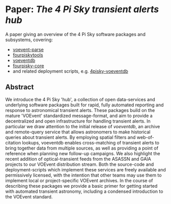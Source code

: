 # Paper: *The 4 Pi Sky transient alerts hub*
A paper giving an overview of the 4 Pi Sky software packages and subsystems, covering:
- [voevent-parse](https://github.com/timstaley/voevent-parse/)
- [fourpiskytools](https://github.com/4pisky/fourpiskytools)
- [voeventdb](https://github.com/timstaley/voeventdb)
- [fourpisky-core](https://github.com/4pisky/fourpisky-core)
- and related deployment scripts, e.g. [4pisky-voeventdb](https://github.com/4pisky/4pisky-voeventdb)

## Abstract
We introduce the 4 Pi Sky 'hub', a collection of open data-services and underlying software packages built for rapid, fully automated reporting and response to astronomical transient alerts. 
These packages build on the mature 'VOEvent' standardized message-format, and aim to provide a decentralized and open infrastructure for handling transient alerts. 
In particular we draw attention to the initial release of *voeventdb*, an archive and remote-query service that allows astronomers to make historical queries about transient alerts. 
By employing spatial filters and web-of-citation lookups, voeventdb enables cross-matching of transient alerts to bring together data from multiple sources, as well as providing a point of reference when planning new follow-up campaigns.
We also highlight the recent addition of optical-transient feeds from the ASASSN and GAIA projects to our VOEvent distribution stream.
Both the source-code and deployment-scripts which implement these services are freely available and permissively licensed, with the intention that other teams may use them to implement local or project-specific VOEvent archives. 
In the course of describing these packages we provide a basic primer for getting started with automated transient astronomy, including a condensed introduction to the VOEvent standard.

